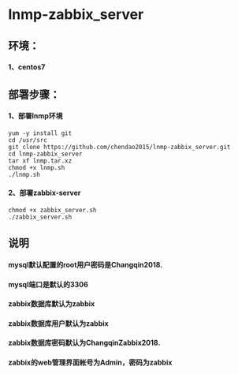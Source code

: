 # lnmp-zabbix_server

## 环境：
#### 1、centos7

## 部署步骤：
#### 1、部署lnmp环境
```
yum -y install git
cd /usr/src
git clone https://github.com/chendao2015/lnmp-zabbix_server.git
cd lnmp-zabbix_server
tar xf lnmp.tar.xz
chmod +x lnmp.sh
./lnmp.sh
```

#### 2、部署zabbix-server
```
chmod +x zabbix_server.sh
./zabbix_server.sh
```

## 说明
#### mysql默认配置的root用户密码是Changqin2018.
#### mysql端口是默认的3306
#### zabbix数据库默认为zabbix
#### zabbix数据库用户默认为zabbix
#### zabbix数据库密码默认为ChangqinZabbix2018.

#### zabbix的web管理界面帐号为Admin，密码为zabbix
